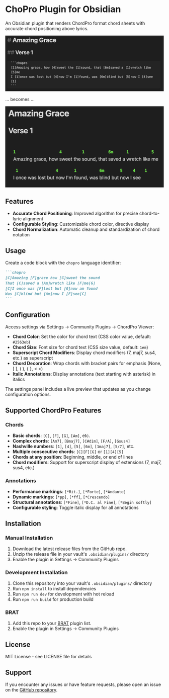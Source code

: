 # ChoPro Plugin for Obsidian

An Obsidian plugin that renders ChordPro format chord sheets with accurate chord positioning above lyrics.

![Source](docs/chopro-source.png)

... becomes ...

![Rendered](docs/chopro-render.png)

## Features

- **Accurate Chord Positioning**: Improved algorithm for precise chord-to-lyric alignment
- **Configurable Styling**: Customizable chord color, directive display
- **Chord Normalization**: Automatic cleanup and standardization of chord notation

## Usage

Create a code block with the `chopro` language identifier:

````markdown
```chopro
[C]Amazing [F]grace how [G]sweet the sound
That [C]saved a [Am]wretch like [F]me[G]
[C]I once was [F]lost but [G]now am found
Was [C]blind but [Am]now I [F]see[C]
```
````

## Configuration

Access settings via Settings → Community Plugins → ChordPro Viewer:

- **Chord Color**: Set the color for chord text (CSS color value, default: `#2563eb`)
- **Chord Size**: Font size for chord text (CSS size value, default: `1em`)
- **Superscript Chord Modifiers**: Display chord modifiers (7, maj7, sus4, etc.) as superscript
- **Chord Decoration**: Wrap chords with bracket pairs for emphasis (None, [ ], ( ), { }, < >)
- **Italic Annotations**: Display annotations (text starting with asterisk) in italics

The settings panel includes a live preview that updates as you change configuration options.

## Supported ChordPro Features

### Chords
- **Basic chords**: `[C]`, `[F]`, `[G]`, `[Am]`, etc.
- **Complex chords**: `[Am7]`, `[Bmaj7]`, `[C#dim]`, `[F/A]`, `[Gsus4]`
- **Nashville numbers**: `[1]`, `[4]`, `[5]`, `[6m]`, `[1maj7]`, `[5/7]`, etc.
- **Multiple consecutive chords**: `[C][F][G]` or `[1][4][5]`
- **Chords at any position**: Beginning, middle, or end of lines
- **Chord modifiers**: Support for superscript display of extensions (7, maj7, sus4, etc.)

### Annotations
- **Performance markings**: `[*Rit.]`, `[*Forte]`, `[*Andante]`
- **Dynamic markings**: `[*pp]`, `[*ff]`, `[*Crescendo]`
- **Structural annotations**: `[*Fine]`, `[*D.C. al Fine]`, `[*Begin softly]`
- **Configurable styling**: Toggle italic display for all annotations

## Installation

### Manual Installation

1. Download the latest release files from the GitHub repo.
2. Unzip the release file in your vault's `.obsidian/plugins/` directory
3. Enable the plugin in Settings → Community Plugins

### Development Installation

1. Clone this repository into your vault's `.obsidian/plugins/` directory
2. Run `npm install` to install dependencies
3. Run `npm run dev` for development with hot reload
4. Run `npm run build` for production build

### BRAT

1. Add this repo to your [BRAT](https://github.com/TfTHacker/obsidian42-brat) plugin list.
2. Enable the plugin in Settings → Community Plugins

## License

MIT License - see LICENSE file for details

## Support

If you encounter any issues or have feature requests, please open an issue on the [GitHub repository](https://github.com/jheddings/obsidian-chopro/issues).

